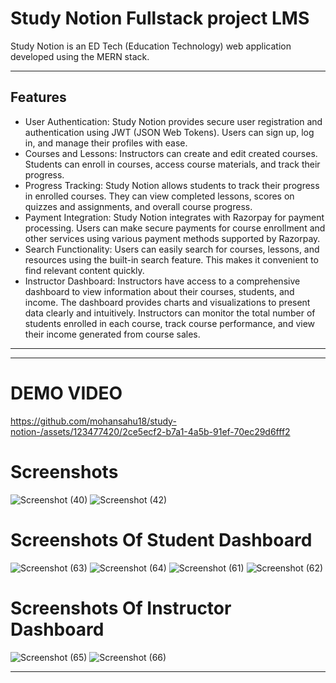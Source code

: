 # Study Notion Fullstack project LMS

Study Notion is an ED Tech (Education Technology) web application developed using the MERN stack.

---

## Features

- User Authentication: Study Notion provides secure user registration and authentication using JWT (JSON Web Tokens). Users can sign up, log in, and manage their
  profiles with ease.
- Courses and Lessons: Instructors can create and edit created courses. Students can enroll in courses, access course materials, and track their progress.
- Progress Tracking: Study Notion allows students to track their progress in enrolled courses. They can view completed lessons, scores on quizzes and
  assignments, and overall course progress.
- Payment Integration: Study Notion integrates with Razorpay for payment processing. Users can make secure payments for course enrollment and other services
  using various payment methods supported by Razorpay.
- Search Functionality: Users can easily search for courses, lessons, and resources using the built-in search feature. This makes it convenient to find relevant
  content quickly.
- Instructor Dashboard: Instructors have access to a comprehensive dashboard to view information about their courses, students, and income. The
  dashboard provides charts and visualizations to present data clearly and intuitively. Instructors can monitor the total number of students enrolled in
  each course, track course performance, and view their income generated from course sales.

---

***

# DEMO VIDEO

https://github.com/mohansahu18/study-notion-/assets/123477420/2ce5ecf2-b7a1-4a5b-91ef-70ec29d6fff2

# Screenshots
![Screenshot (40)](https://github.com/mohansahu18/study-notion-/assets/123477420/34bcfee9-3f4f-4b72-b8ea-ddc14c12fb50)
![Screenshot (42)](https://github.com/mohansahu18/study-notion-/assets/123477420/e70d05b4-dacf-4497-acb3-f05427bba099)

# Screenshots Of Student Dashboard
![Screenshot (63)](https://github.com/mohansahu18/study-notion-/assets/123477420/fd6e53c7-922d-449e-a9f9-4d7cb6d26c29)
![Screenshot (64)](https://github.com/mohansahu18/study-notion-/assets/123477420/4abcb7e9-ea4d-40f9-a6c4-7fd76012fd72)
![Screenshot (61)](https://github.com/mohansahu18/study-notion-/assets/123477420/6918c356-e053-4e42-8b02-f84547fa5cbf)
![Screenshot (62)](https://github.com/mohansahu18/study-notion-/assets/123477420/58b5f09b-0bb4-47c5-9501-fd06be2268f1)

# Screenshots Of Instructor Dashboard
![Screenshot (65)](https://github.com/mohansahu18/study-notion-/assets/123477420/40404847-d87f-4cf7-bf7a-3e26a5d4ccd6)
![Screenshot (66)](https://github.com/mohansahu18/study-notion-/assets/123477420/bc079cd4-51f2-4d5b-87fc-285a66e4ee88)

***
